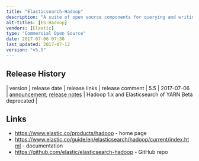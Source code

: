 ```yaml
---
title: "Elasticsearch-Hadoop"
description: "A suite of open source components for querying and writing documents to Elasticsearch from a range of Hadoop technologies, including MapReduce, Hive, Pig, Spark, Cascading and Storm.  Specific functionality includes InputFormat and OutputFormat libraries for MapReduce, a Hive storage handler allowing external tables to be defined over Elasticsearch indexes, read and write functions for Pig, Java and Scala RDD based libraries for Spark, Spark SQL support, an Elasticsearch Tap for Cascading and a dedicated Spout and Bolt for Storm.  Also includes a beta of Elasticsearch on YARN which is awaiting further developments for long running services on YARN.  Used to include functionality for going snapshots of Elasticsearch indexes to HDFS which is now part of the Snapshot and Restore functionality in Elasticsearch.  Certified with CDH, MapR and HDP."
alt-titles: [ES-Hadoop]
vendors: [Elastic]
type: "Commercial Open Source"
date: 2017-07-06 07:30
last_updated: 2017-07-12
version: "v5.5"
---
```

## Release History

| version | release date | release links | release comment
| 5.5 | 2017-07-06 | [announcement](https://www.elastic.co/blog/es-hadoop-5-5-0-released); [release notes](https://www.elastic.co/guide/en/elasticsearch/hadoop/current/eshadoop-5.5.0.html) | Hadoop 1.x and Elasticsearch of YARN Beta deprecated |

## Links

* <https://www.elastic.co/products/hadoop> - home page
* <https://www.elastic.co/guide/en/elasticsearch/hadoop/current/index.html> - documentation
* <https://github.com/elastic/elasticsearch-hadoop> - GitHub repo
